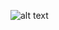 ![alt text](https://www.google.com/url?sa=i&source=images&cd=&ved=2ahUKEwjjs8zUhtjiAhVRmuYKHQuKBHQQjRx6BAgBEAU&url=http%3A%2F%2Fwww.dumfriesanimalhospital.com%2Fgrooming%2F&psig=AOvVaw3jERROR9qT4MAksYr2IkeD&ust=1560020302011224)

